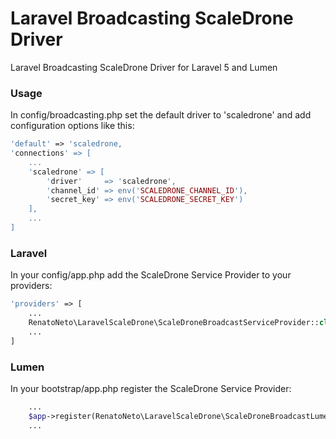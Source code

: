 # Laravel Broadcasting ScaleDrone Driver
Laravel Broadcasting ScaleDrone Driver for Laravel 5 and Lumen

### Usage

In config/broadcasting.php set the default driver to 'scaledrone' and add configuration options like this:

```php
'default' => 'scaledrone,
'connections' => [
	...
	'scaledrone' => [
        'driver'     => 'scaledrone',
        'channel_id' => env('SCALEDRONE_CHANNEL_ID'),
        'secret_key' => env('SCALEDRONE_SECRET_KEY')
    ],
    ...
]
```

### Laravel

In your config/app.php add the ScaleDrone Service Provider to your providers:

```php
'providers' => [
    ...
    RenatoNeto\LaravelScaleDrone\ScaleDroneBroadcastServiceProvider::class,
    ...
]
```

### Lumen

In your bootstrap/app.php register the ScaleDrone Service Provider:

```php
    ...
    $app->register(RenatoNeto\LaravelScaleDrone\ScaleDroneBroadcastLumenServiceProvider::class);
    ...
```